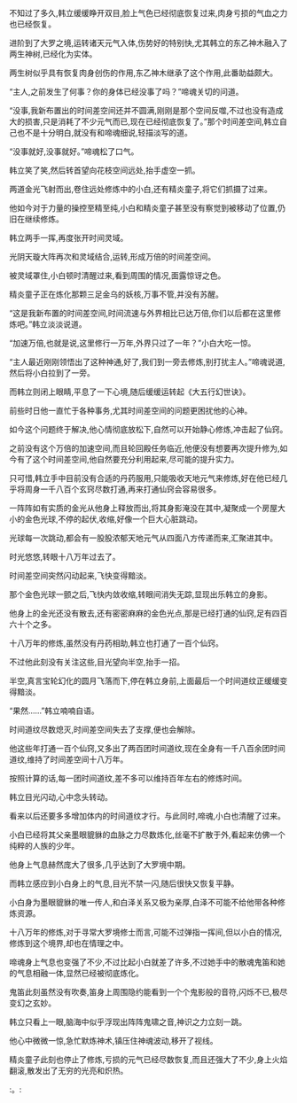 
不知过了多久,韩立缓缓睁开双目,脸上气色已经彻底恢复过来,肉身亏损的气血之力也已经恢复。

进阶到了大罗之境,运转诸天元气入体,伤势好的特别快,尤其韩立的东乙神木融入了两生神树,已经化为实体。

两生树似乎具有恢复肉身创伤的作用,东乙神木继承了这个作用,此番助益颇大。

“主人,之前发生了何事？你的身体已经没事了吗？”啼魂关切的问道。

“没事,我新布置出的时间差空间还并不圆满,刚刚是那个空间反噬,不过也没有造成大的损害,只是消耗了不少元气而已,现在已经彻底恢复了。”那个时间差空间,韩立自己也不是十分明白,就没有和啼魂细说,轻描淡写的道。

“没事就好,没事就好。”啼魂松了口气。

韩立笑了笑,然后转首望向花枝空间远处,抬手虚空一抓。

两道金光飞射而出,卷住远处修炼中的小白,还有精炎童子,将它们抓摄了过来。

他如今对于力量的操控至精至纯,小白和精炎童子甚至没有察觉到被移动了位置,仍旧在继续修炼。

韩立两手一挥,再度张开时间灵域。

光阴天璇大阵再次和灵域结合,运转,形成万倍的时间差空间。

被灵域罩住,小白顿时清醒过来,看到周围的情况,面露惊讶之色。

精炎童子正在炼化那颗三足金乌的妖核,万事不管,并没有苏醒。

“这是我新布置的时间差空间,时间流速与外界相比已达万倍,你们以后都在这里修炼吧。”韩立淡淡说道。

“加速万倍,也就是说,这里修行一万年,外界只过了一年？”小白大吃一惊。

“主人最近刚刚领悟出了这种神通,好了,我们到一旁去修炼,别打扰主人。”啼魂说道,然后将小白拉到了一旁。

而韩立则闭上眼睛,平息了一下心境,随后缓缓运转起《大五行幻世诀》。

前些时日他一直忙于各种事务,尤其时间差空间的问题更困扰他的心神。

如今这个问题终于解决,他心情彻底放松下,自然可以开始静心修炼,冲击起了仙窍。

之前没有这个万倍的加速空间,而且轮回殿任务临近,他便没有想要再次提升修为,如今有了这个时间差空间,他自然要充分利用起来,尽可能的提升实力。

只可惜,韩立手中目前没有合适的丹药服用,只能吸收天地元气来修炼,好在他已经几乎将周身一千八百个玄窍尽数打通,再来打通仙窍会容易很多。

一阵阵如有实质的金光从他身上释放而出,将其身影淹没在其中,凝聚成一个房屋大小的金色光球,不停的起伏,收缩,好像一个巨大心脏跳动。

光球每一次跳动,都会有一股股浓郁天地元气从四面八方传递而来,汇聚进其中。

时光悠悠,转眼十八万年过去了。

时间差空间突然闪动起来,飞快变得黯淡。

那个金色光球一颤之后,飞快内敛收缩,转眼间消失无踪,显现出乐韩立的身影。

他身上的金光还没有散去,还有密密麻麻的金色光点,那是已经打通的仙窍,足有四百六十个之多。

十八万年的修炼,虽然没有丹药相助,韩立也打通了一百个仙窍。

不过他此刻没有关注这些,目光望向半空,抬手一招。

半空,真言宝轮幻化的圆月飞落而下,停在韩立身前,上面最后一个时间道纹正缓缓变得黯淡。

“果然……”韩立喃喃自语。

时间道纹尽数熄灭,时间差空间失去了支撑,便也会解除。

他这些年打通一百个仙窍,又多出了两百团时间道纹,现在全身有一千八百余团时间道纹,维持了时间差空间十八万年。

按照计算的话,每一团时间道纹,差不多可以维持百年左右的修炼时间。

韩立目光闪动,心中念头转动。

看来以后还要多多增加体内的时间道纹才行。与此同时,啼魂,小白也清醒了过来。

小白已经将其父亲墨眼貔貅的血脉之力尽数炼化,丝毫不扩散于外,看起来仿佛一个纯粹的人族的少年。

他身上气息赫然庞大了很多,几乎达到了大罗境中期。

而韩立感应到小白身上的气息,目光不禁一闪,随后很快又恢复平静。

小白身为墨眼貔貅的唯一传人,和白泽关系又极为亲厚,白泽不可能不给他带各种修炼资源。

十八万年的修炼,对于寻常大罗境修士而言,可能不过弹指一挥间,但以小白的情况,修炼到这个境界,却也在情理之中。

啼魂身上气息也变强了不少,不过比起小白就差了许多,不过她手中的散魂鬼笛和她的气息相融一体,显然已经被彻底炼化。

鬼笛此刻虽然没有吹奏,笛身上周围隐约能看到一个个鬼影般的音符,闪烁不已,极尽变幻之玄妙。

韩立只看上一眼,脑海中似乎浮现出阵阵鬼啸之音,神识之力立刻一跳。

他心中微微一惊,急忙默炼神术,镇压住神魂波动,移开了视线。

精炎童子此刻也停止了修炼,亏损的元气已经尽数恢复,而且还强大了不少,身上火焰翻滚,散发出了无穷的光亮和炽热。

:。: